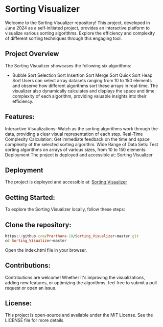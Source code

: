 # Sorting Visualizer
Welcome to the Sorting Visualizer repository! This project, developed in June 2024 as a self-initiated project, provides an interactive platform to visualize various sorting algorithms. Explore the efficiency and complexity of different sorting techniques through this engaging tool.

## Project Overview
The Sorting Visualizer showcases the following six algorithms:

 * Bubble Sort
Selection Sort
Insertion Sort
Merge Sort
Quick Sort
Heap Sort
Users can select array datasets ranging from 10 to 150 elements and observe how different algorithms sort these arrays in real-time. The visualizer also dynamically calculates and displays the space and time complexity of each algorithm, providing valuable insights into their efficiency.

## Features:
Interactive Visualizations: Watch as the sorting algorithms work through the data, providing a clear visual representation of each step.
Real-Time Complexity Calculation: Get immediate feedback on the time and space complexity of the selected sorting algorithm.
Wide Range of Data Sets: Test sorting algorithms on arrays of various sizes, from 10 to 150 elements.
Deployment
The project is deployed and accessible at: Sorting Visualizer

## Deployment
The project is deployed and accessible at: [Sorting Visualizer](https://prarthana-10.github.io/Sorting_Visualizer-master/)

## Getting Started:
To explore the Sorting Visualizer locally, follow these steps:

## Clone the repository:
```ruby
https://github.com/Prarthana-10/Sorting_Visualizer-master.git
cd Sorting_Visualizer-master
```

Open the index.html file in your browser.

## Contributions:
Contributions are welcome! Whether it's improving the visualizations, adding new features, or optimizing the algorithms, feel free to submit a pull request or open an issue.

## License:
This project is open-source and available under the MIT License. See the LICENSE file for more details.

